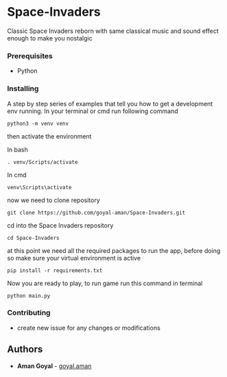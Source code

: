 # Space-Invaders
Classic Space Invaders reborn with same classical music and sound effect enough to make you nostalgic

### Prerequisites

* Python

### Installing

A step by step series of examples that tell you how to get a development env running. In your terminal or cmd run following command

```
python3 -m venv venv
```

then activate the environment

In bash
``` 
. venv/Scripts/activate
```

In cmd
```
venv\Scripts\activate
```

now we need to clone repository
```
git clone https://github.com/goyal-aman/Space-Invaders.git
```
cd into the Space Invaders repository
```
cd Space-Invaders 
```

at this point we need all the required packages to run the app, before doing so make sure your virtual environment is active

```
pip install -r requirements.txt
```

Now you are ready to play, to run game run this command in terminal
```
python main.py
```


### Contributing
* create new issue for any changes or modifications


## Authors

* **Aman Goyal**  - [goyal.aman](https://github.com/goyal-aman)

